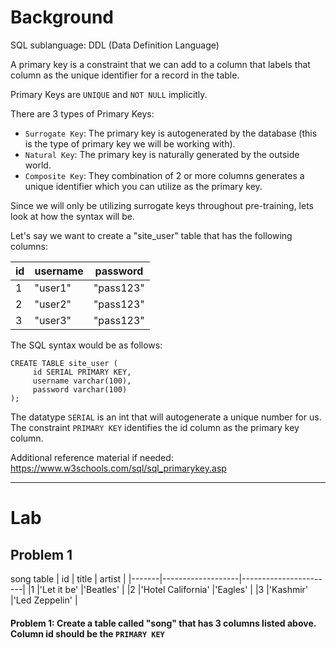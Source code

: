 # Background
SQL sublanguage: DDL (Data Definition Language)
 
A primary key is a constraint that we can add to a column that labels that column as the unique identifier for a record in the table.
 
Primary Keys are `UNIQUE` and `NOT NULL` implicitly.
 
There are 3 types of Primary Keys:
- `Surrogate Key`: The primary key is autogenerated by the database (this is the type of primary key we will be working with).
- `Natural Key`: The primary key is naturally generated by the outside world.
- `Composite Key`: They combination of 2 or more columns generates a unique identifier which you can utilize as the primary key.
 
Since we will only be utilizing surrogate keys throughout pre-training, lets look at how the syntax will be.
 
Let's say we want to create a "site_user" table that has the following columns:

|   id  |      username        |        password         |
|-------|----------------------|-------------------------|
|1      |"user1"               |"pass123"                |
|2      |"user2"               |"pass123"                |
|3      |"user3"               |"pass123"                |

The SQL syntax would be as follows:
```roomsql
CREATE TABLE site_user (
     id SERIAL PRIMARY KEY,
     username varchar(100),
     password varchar(100)
);
```

The datatype `SERIAL` is an int that will autogenerate a unique number for us.
The constraint `PRIMARY KEY` identifies the id column as the primary key column.

Additional reference material if needed: https://www.w3schools.com/sql/sql_primarykey.asp
 
- - - 

# Lab

## Problem 1
song table
|   id  |      title        |        artist         |
|-------|-------------------|-----------------------|
|1      |'Let it be'        |'Beatles'              |
|2      |'Hotel California' |'Eagles'               | 
|3      |'Kashmir'          |'Led Zeppelin'         |

#### Problem 1: Create a table called "song" that has 3 columns listed above. Column id should be the `PRIMARY KEY`
